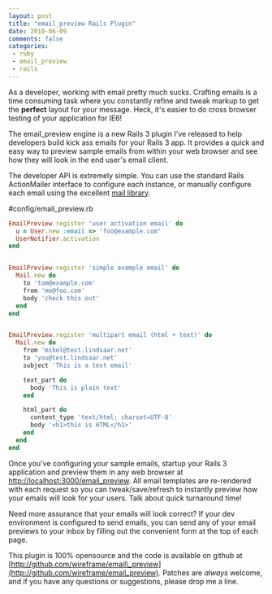 ```yaml
---
layout: post
title: "email_preview Rails Plugin"
date: 2010-06-09
comments: false
categories:
 - ruby
 - email_preview
 - rails
---
```





As a developer, working with email pretty much sucks. Crafting emails is a time consuming task where you constantly refine and tweak markup to get the **perfect** layout for your message. Heck, it's easier to do cross browser testing of your application for IE6!


The email\_preview engine is a new Rails 3 plugin I've released to help developers build kick ass emails for your Rails 3 app. It provides a quick and easy way to preview sample emails from within your web browser and see how they will look in the end user's email client.


The developer API is extremely simple. You can use the standard Rails ActionMailer interface to configure each instance, or manually configure each email using the excellent [mail library](http://github.com/mikel/mail).


#config/email\_preview.rb

```ruby
EmailPreview.register 'user activation email' do
  u = User.new :email => 'foo@example.com'
  UserNotifier.activation
end


EmailPreview.register 'simple example email' do
  Mail.new do
    to 'tom@example.com'
    from 'me@foo.com'
    body 'check this out'
  end
end


EmailPreview.register 'multipart email (html + text)' do
  Mail.new do
    from 'mikel@test.lindsaar.net'
    to 'you@test.lindsaar.net'
    subject 'This is a test email'

    text_part do
      body 'This is plain text'
    end

    html_part do
      content_type 'text/html; charset=UTF-8'
      body '<h1>this is HTML</h1>'
    end
  end
end
```


Once you've configuring your sample emails, startup your Rails 3 application and preview them in any web browser at [http://localhost:3000/email\_preview](http://localhost:3000/email_preview). All email templates are re-rendered with each request so you can tweak/save/refresh to instantly preview how your emails will look for your users. Talk about quick turnaround time!


Need more assurance that your emails will look correct? If your dev environment is configured to send emails, you can send any of your email previews to your inbox by filling out the convenient form at the top of each page.


This plugin is 100% opensource and the code is available on github at [http://github.com/wireframe/email\_preview](http://github.com/wireframe/email_preview). Patches are *always* welcome, and if you have any questions or suggestions, please drop me a line.